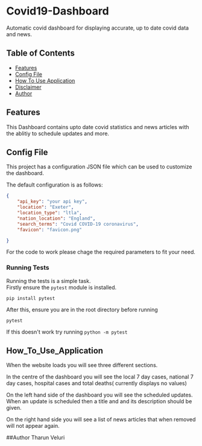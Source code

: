 # Covid19-Dashboard
Automatic covid dashboard for displaying accurate, up to date covid data and news.

## Table of Contents

 - [Features](#features)
 - [Config File](#config_file)
 - [How To Use Application](#How_To_Use_Application)
 - [Disclaimer](#Disclaimer)
 - [Author](#Author)


## Features
 This Dashboard contains upto date covid statistics and news articles with the ablitiy to schedule updates and more.

## Config File

This project has a configuration JSON file which can be used to customize the dashboard.

The default configuration is as follows:

```json
{
    "api_key": "your api key",
    "location": "Exeter",
    "location_type": "ltla",
    "nation_location": "England",
    "search_terms": "Covid COVID-19 coronavirus",
    "favicon": "favicon.png"

}
```

For the code to work please chage the required parameters to fit your need.

### Running Tests

Running the tests is a simple task.  
Firstly ensure the `pytest` module is installed.  

    pip install pytest

After this, ensure you are in the root directory before running

    pytest

If this doesn't work try running `python -m pytest`

## How_To_Use_Application
When the website loads you will see three different sections.

In the centre of the dashboard you will see the local 7 day cases, national 7 day cases, hospital cases and total deaths( currently displays no values)

On the left hand side of the dashboard you will see the scheduled updates. When an update is scheduled then a title and and its description should be given.

On the right hand side you will see a list of news articles that when removed will not appear again.

##Author
Tharun Veluri
